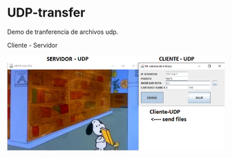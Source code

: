 # UDP-transfer
Demo de tranferencia de archivos udp.

Cliente - Servidor

![plot](https://github.com/ChristopherMaur/UDP-transfer/blob/main/UDP.png)
